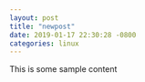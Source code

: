 ```yaml
---
layout: post
title: "newpost"
date: 2019-01-17 22:30:28 -0800
categories: linux
---
```


This is some sample content

